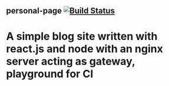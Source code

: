 ## personal-page [![Build Status](https://travis-ci.com/piotr-mamenas/personal-page.svg?branch=master)](https://travis-ci.com/piotr-mamenas/personal-page)
#
# A simple blog site written with react.js and node with an nginx server acting as gateway, playground for CI
#